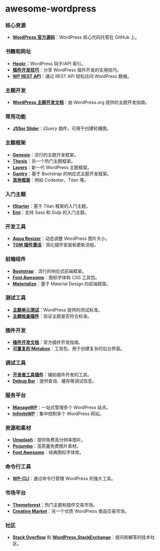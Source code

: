 # awesome-wordpress

### 核心资源
- **[WordPress 官方源码](https://github.com/WordPress/WordPress)**：WordPress 核心代码托管在 GitHub 上。

### 书籍和网址
- **[Hookr](http://hookr.io/)**：WordPress 钩子/API 索引。
- **[插件开发技巧](http://sixrevisions.com/wordpress/wordpress-plugin-development-tips/)**：分享 WordPress 插件开发的实用技巧。
- **[WP REST API](http://wp-api.org/)**：通过 REST API 轻松访问 WordPress 数据。

### 主题开发
- **[WordPress 主题开发文档](http://codex.wordpress.org/Theme_Development)**：由 WordPress.org 提供的主题开发指南。

### 常用功能
- **[JSSor Slider](http://www.jssor.com/)**：jQuery 插件，可用于创建轮播图。

### 主题框架
- **[Genesis](http://my.studiopress.com/themes/genesis/)**：流行的主题开发框架。
- **[Thesis](http://diythemes.com/)**：另一个热门主题框架。
- **[Layers](http://www.layerswp.com/)**：新一代 WordPress 主题框架。
- **[Gantry](http://gantry-framework.org/)**：基于 Bootstrap 的响应式主题开发框架。
- **[其他框架](https://wordpress.org/plugins/options-framework/)**：例如 Codestar、Titan 等。

### 入门主题
- **[tStarter](https://github.com/tojibon/tStarter)**：基于 Titan 框架的入门主题。
- **[Emi](https://github.com/zoerooney/Emi)**：支持 Sass 和 Gulp 的入门主题。

### 开发工具
- **[Aqua Resizer](https://github.com/syamilmj/Aqua-Resizer)**：动态调整 WordPress 图片大小。
- **[TGM 插件激活](https://github.com/thomasgriffin/TGM-Plugin-Activation)**：简化插件安装和更新流程。

### 前端组件
- **[Bootstrap](http://getbootstrap.com/)**：流行的响应式前端框架。
- **[Font Awesome](http://fortawesome.github.io/Font-Awesome/)**：图标字体和 CSS 工具包。
- **[Materialize](http://materializecss.com/)**：基于 Material Design 的前端框架。

### 测试工具
- **[主题单元测试](http://codex.wordpress.org/Theme_Unit_Test)**：WordPress 提供的测试标准。
- **[主题检查插件](https://wordpress.org/plugins/theme-check/)**：验证主题是否符合标准。

### 插件开发
- **[插件开发文档](http://codex.wordpress.org/Writing_a_Plugin)**：官方插件开发指南。
- **[可重复的 Metabox](http://fieldmanager.org/)**：工具包，用于创建复杂的后台界面。

### 调试工具
- **[开发者工具插件](https://wordpress.org/plugins/developer/)**：辅助插件开发的工具。
- **[Debug Bar](http://wordpress.org/plugins/debug-bar/)**：提供查询、缓存等调试信息。

### 服务平台
- **[ManageWP](https://managewp.com/)**：一站式管理多个 WordPress 站点。
- **[InfiniteWP](http://infinitewp.com/)**：集中控制多个 WordPress 网站。

### 资源和素材
- **[Unsplash](https://unsplash.com/)**：提供免费高分辨率图片。
- **[Picjumbo](http://picjumbo.com/)**：高质量免费图片素材。
- **[Font Awesome](http://fortawesome.github.io/Font-Awesome/)**：经典图标字体库。

### 命令行工具
- **[WP-CLI](http://wp-cli.org/)**：通过命令行管理 WordPress 的强大工具。

### 市场平台
- **[Themeforest](http://themeforest.net/)**：热门主题和插件交易市场。
- **[Creative Market](https://creativemarket.com/)**：另一个优质 WordPress 商品交易市场。

### 社区
- **[Stack Overflow](http://stackoverflow.com/questions/tagged/wordpress)** 和 **[WordPress.StackExchange](https://wordpress.stackexchange.com/)**：提问和解答的技术社区。
